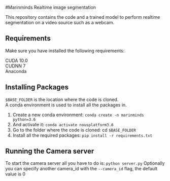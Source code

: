 #Marinminds Realtime image segmentation

This repository contains the code and a trained model to perform realtime segmentation on a video source such as a webcam.
 
## Requirements
Make sure you have installed the following requirements:

CUDA 10.0  
CUDNN 7  
Anaconda 

## Installing Packages
`$BASE_FOLDER` is the location where the code is cloned.  
A conda environment is used to install all the packages in.  

1. Create a new conda environment: `conda create -n marinminds python=3.6`  
2. And activate it: `conda activate nousplatform3.6`  
3. Go to the folder where the code is cloned: cd `$BASE_FOLDER`  
4. Install all the required packages: `pip install -r requirements.txt`

## Running the Camera server
To start the camera server all you have to do is: `python server.py`
Optionally you can specify another camera_id with the `--camera_id` flag, the default value is 0
